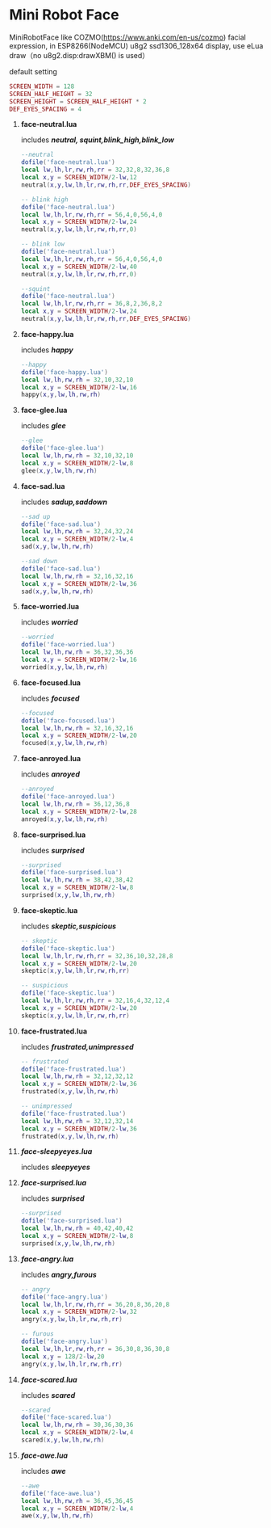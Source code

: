 # **Mini Robot Face**

MiniRobotFace like COZMO(https://www.anki.com/en-us/cozmo) facial expression, in ESP8266(NodeMCU) u8g2 ssd1306_128x64 display, use eLua draw（no u8g2.disp:drawXBM() is used）

default setting

```lua
SCREEN_WIDTH = 128
SCREEN_HALF_HEIGHT = 32
SCREEN_HEIGHT = SCREEN_HALF_HEIGHT * 2
DEF_EYES_SPACING = 4
```



1. **face-neutral.lua**

   includes  ***neutral, squint,blink_high,blink_low*** 

   ```lua
   --neutral
   dofile('face-neutral.lua')
   local lw,lh,lr,rw,rh,rr = 32,32,8,32,36,8
   local x,y = SCREEN_WIDTH/2-lw,12
   neutral(x,y,lw,lh,lr,rw,rh,rr,DEF_EYES_SPACING)
   
   -- blink high
   dofile('face-neutral.lua')
   local lw,lh,lr,rw,rh,rr = 56,4,0,56,4,0
   local x,y = SCREEN_WIDTH/2-lw,24
   neutral(x,y,lw,lh,lr,rw,rh,rr,0)
   
   -- blink low
   dofile('face-neutral.lua')
   local lw,lh,lr,rw,rh,rr = 56,4,0,56,4,0
   local x,y = SCREEN_WIDTH/2-lw,40
   neutral(x,y,lw,lh,lr,rw,rh,rr,0)
   
   --squint
   dofile('face-neutral.lua')
   local lw,lh,lr,rw,rh,rr = 36,8,2,36,8,2
   local x,y = SCREEN_WIDTH/2-lw,24
   neutral(x,y,lw,lh,lr,rw,rh,rr,DEF_EYES_SPACING)
   ```

2. **face-happy.lua**

   includes ***happy***

   ```lua
   --happy
   dofile('face-happy.lua')
   local lw,lh,rw,rh = 32,10,32,10
   local x,y = SCREEN_WIDTH/2-lw,16
   happy(x,y,lw,lh,rw,rh)
   ```

3. **face-glee.lua**

   includes ***glee***

   ```lua
   --glee
   dofile('face-glee.lua')
   local lw,lh,rw,rh = 32,10,32,10
   local x,y = SCREEN_WIDTH/2-lw,8
   glee(x,y,lw,lh,rw,rh)
   ```

4. **face-sad.lua** 

   includes ***sadup,saddown***

   ```lua
   --sad up
   dofile('face-sad.lua')
   local lw,lh,rw,rh = 32,24,32,24
   local x,y = SCREEN_WIDTH/2-lw,4
   sad(x,y,lw,lh,rw,rh)
   
   --sad down
   dofile('face-sad.lua')
   local lw,lh,rw,rh = 32,16,32,16
   local x,y = SCREEN_WIDTH/2-lw,36
   sad(x,y,lw,lh,rw,rh)
   ```

5. **face-worried.lua**

   includes ***worried***

   ```lua
   --worried
   dofile('face-worried.lua')
   local lw,lh,rw,rh = 36,32,36,36
   local x,y = SCREEN_WIDTH/2-lw,16
   worried(x,y,lw,lh,rw,rh)
   ```

6. **face-focused.lua**

   includes ***focused***

   ```lua
   --focused
   dofile('face-focused.lua')
   local lw,lh,rw,rh = 32,16,32,16
   local x,y = SCREEN_WIDTH/2-lw,20
   focused(x,y,lw,lh,rw,rh)
   ```

7. **face-anroyed.lua**

   includes ***anroyed***

   ```lua
   --anroyed
   dofile('face-anroyed.lua')
   local lw,lh,rw,rh = 36,12,36,8
   local x,y = SCREEN_WIDTH/2-lw,28
   anroyed(x,y,lw,lh,rw,rh)
   ```

8. **face-surprised.lua**

   includes ***surprised***
   ```lua
   --surprised
   dofile('face-surprised.lua')
   local lw,lh,rw,rh = 38,42,38,42
   local x,y = SCREEN_WIDTH/2-lw,8
   surprised(x,y,lw,lh,rw,rh)
   ```

9. **face-skeptic.lua**

   includes ***skeptic,suspicious***

   ```lua
   -- skeptic
   dofile('face-skeptic.lua')
   local lw,lh,lr,rw,rh,rr = 32,36,10,32,28,8
   local x,y = SCREEN_WIDTH/2-lw,20
   skeptic(x,y,lw,lh,lr,rw,rh,rr)
   
   -- suspicious
   dofile('face-skeptic.lua')
   local lw,lh,lr,rw,rh,rr = 32,16,4,32,12,4
   local x,y = SCREEN_WIDTH/2-lw,20
   skeptic(x,y,lw,lh,lr,rw,rh,rr)
   ```

10. **face-frustrated.lua**

    includes ***frustrated,unimpressed***

    ```lua
    -- frustrated
    dofile('face-frustrated.lua')
    local lw,lh,rw,rh = 32,12,32,12
    local x,y = SCREEN_WIDTH/2-lw,36
    frustrated(x,y,lw,lh,rw,rh)
    
    -- unimpressed
    dofile('face-frustrated.lua')
    local lw,lh,rw,rh = 32,12,32,14
    local x,y = SCREEN_WIDTH/2-lw,36
    frustrated(x,y,lw,lh,rw,rh)
    ```

11. ***face-sleepyeyes.lua***

    includes ***sleepyeyes***

12. ***face-surprised.lua***

    includes ***surprised***

    ```lua
    --surprised
    dofile('face-surprised.lua')
    local lw,lh,rw,rh = 40,42,40,42
    local x,y = SCREEN_WIDTH/2-lw,8
    surprised(x,y,lw,lh,rw,rh)
    ```

13. ***face-angry.lua***

    includes ***angry,furous***

    ```lua
    -- angry
    dofile('face-angry.lua')
    local lw,lh,lr,rw,rh,rr = 36,20,8,36,20,8
    local x,y = SCREEN_WIDTH/2-lw,32
    angry(x,y,lw,lh,lr,rw,rh,rr)
    
    -- furous
    dofile('face-angry.lua')
    local lw,lh,lr,rw,rh,rr = 36,30,8,36,30,8
    local x,y = 128/2-lw,20
    angry(x,y,lw,lh,lr,rw,rh,rr)
    ```

14. ***face-scared.lua***

    includes ***scared***

    ```lua
    --scared
    dofile('face-scared.lua')
    local lw,lh,rw,rh = 30,36,30,36
    local x,y = SCREEN_WIDTH/2-lw,4
    scared(x,y,lw,lh,rw,rh)
    ```

15. ***face-awe.lua***

    includes ***awe***

    ```lua
    --awe
    dofile('face-awe.lua')
    local lw,lh,rw,rh = 36,45,36,45
    local x,y = SCREEN_WIDTH/2-lw,4
    awe(x,y,lw,lh,rw,rh)
    ```
